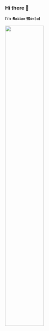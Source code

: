 ### Hi there 👋
I’m 𝕾𝖆𝖚𝖗𝖆𝖛 𝕸𝖔𝖓𝖉𝖆𝖑

<img src="https://media.giphy.com/media/PmAjqmm4beKervYzFr/giphy.gif" width="50%">
<!--
**sauravmondal/sauravmondal** is a ✨ _special_ ✨ repository because its `README.md` (this file) appears on your GitHub profile.

Here are some ideas to get you started:

- 🔭 I’m currently working on ...
- 🌱 I’m currently learning ...
- 👯 I’m looking to collaborate on ...
- 🤔 I’m looking for help with ...
- 💬 Ask me about ...
- 📫 How to reach me: ...
- 😄 Pronouns: ...
- ⚡ Fun fact: ...
-->
